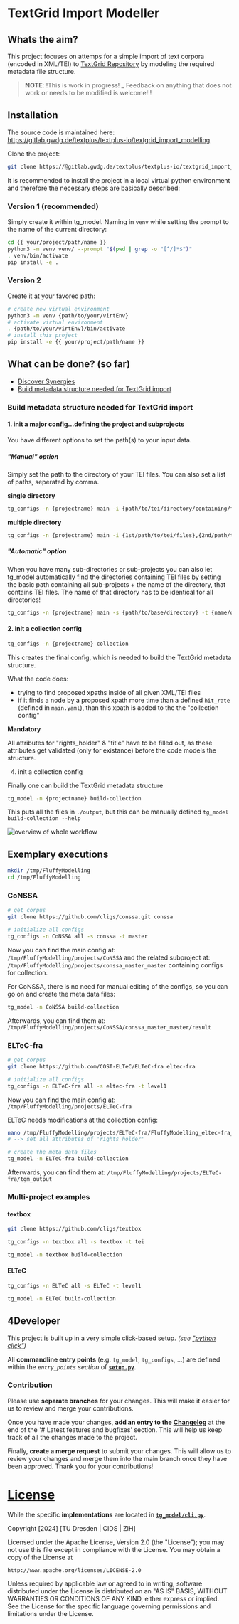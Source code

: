# TextGrid Import Modeller

## Whats the aim?

This project focuses on attemps for a simple import of text corpora (encoded in XML/TEI) to [TextGrid Repository](https://textgrid.de) by modeling the required metadata file structure.

> __NOTE__:
    !This is work in progress!
        _
    Feedback on anything that does not work or needs to be modified is welcome!!!

## Installation

The source code is maintained here: https://gitlab.gwdg.de/textplus/textplus-io/textgrid_import_modelling

Clone the project:

```bash
git clone https://@gitlab.gwdg.de/textplus/textplus-io/textgrid_import_modelling.git -o {{ your/project/path/name }}
```

It is recommended to install the project in a local virtual python environment and therefore the necessary steps are basically described:

### Version 1 (recommended)

Simply create it within tg_model. Naming in `venv` while setting the prompt to the name of the current directory:

```bash
cd {{ your/project/path/name }}
python3 -m venv venv/ --prompt "$(pwd | grep -o "[^/]*$")"
. venv/bin/activate
pip install -e .
```

### Version 2

Create it at your favored path:

```bash
# create new virtual environment
python3 -m venv {path/to/your/virtEnv}
# activate virtual environment
. {path/to/your/virtEnv}/bin/activate
# install this project
pip install -e {{ your/project/path/name }}
```

## What can be done? (so far)

- [Discover Synergies](#discover)
- [Build metadata structure needed for TextGrid import](#build)

<span id="build"></span>
### Build metadata structure needed for TextGrid import

#### 1. init a major config...defining the project and subprojects

You have different options to set the path(s) to your input data.

##### "Manual" option

Simply set the path to the directory of your TEI files. You can also set a list of paths, seperated by comma.

**single directory**

```bash
tg_configs -n {projectname} main -i {path/to/tei/directory/containing/files}
```

**multiple directory**

```bash
tg_configs -n {projectname} main -i {1st/path/to/tei/files},{2nd/path/to/tei/files},{3rd/path/to/tei/files}
```

##### "Automatic" option

When you have many sub-directories or sub-projects you can also let tg_model automatically find the directories containing TEI files by setting the basic path containing all sub-projects + the name of the directory, that contains TEI files. The name of that directory has to be identical for all directories!

```bash
tg_configs -n {projectname} main -s {path/to/base/directory} -t {name/of/directory/containing/tei/files}
```
#### 2. init a collection config

```bash
tg_configs -n {projectname} collection
```

This creates the final config, which is needed to build the TextGrid metadata structure.

What the code does:

- trying to find proposed xpaths inside of all given XML/TEI files
- if it finds a node by a proposed xpath more time than a defined `hit_rate` (defined in `main.yaml`), than this xpath is added to the the "collection config"

**Mandatory**

All attributes for "rights_holder" & "title" have to be filled out, as these attributes get validated (only for existance) before the code models the structure.


4. init a collection config

Finally one can build the TextGrid metadata structure

```bash
tg_model -n {projectname} build-collection
```

This puts all the files in `./output`, but this can be manually defined `tg_model build-collection --help`

![overview of whole workflow](./docs/workflow.drawio.png)

## Exemplary executions

```bash
mkdir /tmp/FluffyModelling
cd /tmp/FluffyModelling
```

### CoNSSA

```bash
# get corpus
git clone https://github.com/cligs/conssa.git conssa

# initialize all configs
tg_configs -n CoNSSA all -s conssa -t master
```

Now you can find the main config at: `/tmp/FluffyModelling/projects/CoNSSA` and the related subproject at: `/tmp/FluffyModelling/projects/conssa_master_master` containing configs for collection.

For CoNSSA, there is no need for manual editing of the configs, so you can go on and create the meta data files:

```bash
tg_model -n CoNSSA build-collection
```

Afterwards, you can find them at: `/tmp/FluffyModelling/projects/CoNSSA/conssa_master_master/result`

### ELTeC-fra

```bash
# get corpus
git clone https://github.com/COST-ELTeC/ELTeC-fra eltec-fra

# initialize all configs
tg_configs -n ELTeC-fra all -s eltec-fra -t level1
```

Now you can find the main config at: `/tmp/FluffyModelling/projects/ELTeC-fra`

ELTeC needs modifications at the collection config:

```bash
nano /tmp/FluffyModelling/projects/ELTeC-fra/FluffyModelling_eltec-fra_level1/collection.yaml
# --> set all attributes of 'rights_holder'

# create the meta data files
tg_model -n ELTeC-fra build-collection
```

Afterwards, you can find them at: `/tmp/FluffyModelling/projects/ELTeC-fra/tgm_output`


### Multi-project examples

#### textbox

```bash
git clone https://github.com/cligs/textbox

tg_configs -n textbox all -s textbox -t tei

tg_model -n textbox build-collection
```

#### ELTeC

```bash
tg_configs -n ELTeC all -s ELTeC -t level1

tg_model -n ELTeC build-collection
```

## 4Developer

This project is built up in a very simple click-based setup. _(see ["python click"](https://click.palletsprojects.com/en/8.1.x/))_

All **commandline entry points** (e.g. `tg_model`, `tg_configs`, ...) are defined within the _`entry_points` section_ of [**`setup.py`**](setup.py).

### Contribution

Please use **separate branches** for your changes.
This will make it easier for us to review and merge your contributions.

Once you have made your changes, **add an entry to the [Changelog](Changelog)** at the end of the '# Latest features and bugfixes' section.
This will help us keep track of all the changes made to the project.

Finally, **create a merge request** to submit your changes.
This will allow us to review your changes and merge them into the main branch once they have been approved. Thank you for your contributions!


# [License](./LICENSE.txt)

While the specific **implementations** are located in [**`tg_model/cli.py`**](./tg_model/cli.py).

Copyright [2024] [TU Dresden | CIDS | ZIH]

Licensed under the Apache License, Version 2.0 (the "License");
you may not use this file except in compliance with the License.
You may obtain a copy of the License at

    http://www.apache.org/licenses/LICENSE-2.0

Unless required by applicable law or agreed to in writing, software
distributed under the License is distributed on an "AS IS" BASIS,
WITHOUT WARRANTIES OR CONDITIONS OF ANY KIND, either express or implied.
See the License for the specific language governing permissions and
limitations under the License.
